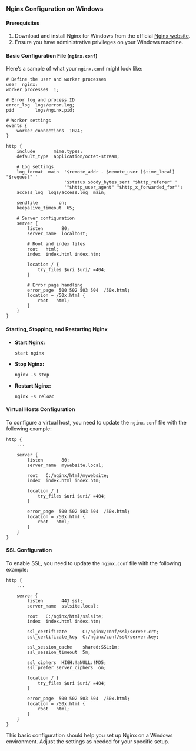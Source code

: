 ### Nginx Configuration on Windows

#### Prerequisites
1. Download and install Nginx for Windows from the official [Nginx website](https://nginx.org/en/download.html).
2. Ensure you have administrative privileges on your Windows machine.

#### Basic Configuration File (`nginx.conf`)

Here’s a sample of what your `nginx.conf` might look like:

```nginx
# Define the user and worker processes
user  nginx;
worker_processes  1;

# Error log and process ID
error_log  logs/error.log;
pid        logs/nginx.pid;

# Worker settings
events {
    worker_connections  1024;
}

http {
    include       mime.types;
    default_type  application/octet-stream;

    # Log settings
    log_format  main  '$remote_addr - $remote_user [$time_local] "$request" '
                      '$status $body_bytes_sent "$http_referer" '
                      '"$http_user_agent" "$http_x_forwarded_for"';
    access_log  logs/access.log  main;

    sendfile        on;
    keepalive_timeout  65;

    # Server configuration
    server {
        listen       80;
        server_name  localhost;

        # Root and index files
        root   html;
        index  index.html index.htm;

        location / {
            try_files $uri $uri/ =404;
        }

        # Error page handling
        error_page  500 502 503 504  /50x.html;
        location = /50x.html {
            root   html;
        }
    }
}
```

#### Starting, Stopping, and Restarting Nginx

- **Start Nginx:**
  ```shell
  start nginx
  ```
- **Stop Nginx:**
  ```shell
  nginx -s stop
  ```
- **Restart Nginx:**
  ```shell
  nginx -s reload
  ```

#### Virtual Hosts Configuration

To configure a virtual host, you need to update the `nginx.conf` file with the following example:

```nginx
http {
    ...

    server {
        listen       80;
        server_name  mywebsite.local;

        root   C:/nginx/html/mywebsite;
        index  index.html index.htm;

        location / {
            try_files $uri $uri/ =404;
        }

        error_page  500 502 503 504  /50x.html;
        location = /50x.html {
            root   html;
        }
    }
}
```

#### SSL Configuration

To enable SSL, you need to update the `nginx.conf` file with the following example:

```nginx
http {
    ...

    server {
        listen       443 ssl;
        server_name  sslsite.local;

        root   C:/nginx/html/sslsite;
        index  index.html index.htm;

        ssl_certificate      C:/nginx/conf/ssl/server.crt;
        ssl_certificate_key  C:/nginx/conf/ssl/server.key;

        ssl_session_cache    shared:SSL:1m;
        ssl_session_timeout  5m;

        ssl_ciphers  HIGH:!aNULL:!MD5;
        ssl_prefer_server_ciphers  on;

        location / {
            try_files $uri $uri/ =404;
        }

        error_page  500 502 503 504  /50x.html;
        location = /50x.html {
            root   html;
        }
    }
}
```

This basic configuration should help you set up Nginx on a Windows environment. Adjust the settings as needed for your specific setup.
